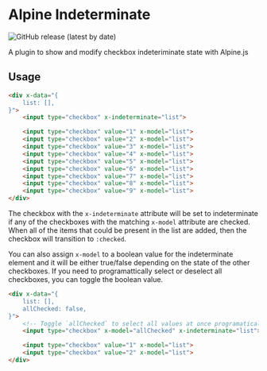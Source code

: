 # Alpine Indeterminate

![GitHub release (latest by date)](https://img.shields.io/github/v/release/daronspence/alpine-indeterminate)

A plugin to show and modify checkbox indeteriminate state with Alpine.js

## Usage
```html
<div x-data="{
    list: [],
}">
    <input type="checkbox" x-indeterminate="list">

    <input type="checkbox" value="1" x-model="list">
    <input type="checkbox" value="2" x-model="list">
    <input type="checkbox" value="3" x-model="list">
    <input type="checkbox" value="4" x-model="list">
    <input type="checkbox" value="5" x-model="list">
    <input type="checkbox" value="6" x-model="list">
    <input type="checkbox" value="7" x-model="list">
    <input type="checkbox" value="8" x-model="list">
    <input type="checkbox" value="9" x-model="list">
</div>

```

The checkbox with the `x-indeterminate` attribute will be set to indeterminate if any of the checkboxes with the matching `x-model` attribute are checked. When all of the items that could be present in the list are added, then the checkbox will transition to `:checked`.

You can also assign `x-model` to a boolean value for the indeterminate element and it will be either true/false depending on the state of the other checkboxes. If you need to programattically select or deselect all checkboxes, you can toggle the boolean value.

```html
<div x-data="{
    list: [],
    allChecked: false,
}">
    <!-- Toggle `allChecked` to select all values at once programatically. -->
    <input type="checkbox" x-model="allChecked" x-indeterminate="list">

    <input type="checkbox" value="1" x-model="list">
    <input type="checkbox" value="2" x-model="list">
</div>
```


